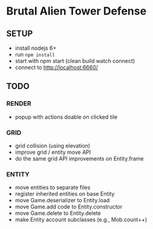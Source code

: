 # Brutal Alien Tower Defense

## SETUP

* install nodejs 6+
* run `npm install`
* start with npm start (clean build watch connect)
* connect to <http://localhost:6660/>


## TODO

### RENDER

* popup with actions doable on clicked tile

### GRID

* grid collision (using elevation)
* improve grid / entity move API
* do the same grid API improvements on Entity.frame

### ENTITY

* move entities to separate files
* register inherited entities on base Entity
* move Game.deserializer to Entity.load
* move Game.add code to Entity.constructor
* move Game.delete to Entity.delete
* make Entity account subclasses (e.g., Mob.count++)

